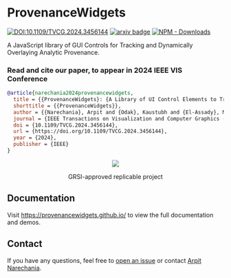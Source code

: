 # ProvenanceWidgets

[![DOI:10.1109/TVCG.2024.3456144](https://zenodo.org/badge/DOI/10.1109/TVCG.2024.3456144.svg)](https://doi.org/10.1109/TVCG.2024.3456144)
[![arxiv badge](https://img.shields.io/badge/arXiv-2407.17431-red)](https://arxiv.org/abs/2407.17431)
[![NPM - Downloads](https://img.shields.io/npm/dm/provenance-widgets)](https://www.npmjs.com/package/provenance-widgets)

A JavaScript library of GUI Controls for Tracking and Dynamically Overlaying Analytic Provenance.

### Read and cite our paper, to appear in 2024 IEEE VIS Conference
```bibTeX
@article{narechania2024provenancewidgets,
  title = {{ProvenanceWidgets}: {A Library of UI Control Elements to Track and Dynamically Overlay Analytic Provenance}},
  shorttitle = {{ProvenanceWidgets}},
  author = {{Narechania}, Arpit and {Odak}, Kaustubh and {El-Assady}, Mennatallah and {Endert}, Alex},
  journal = {IEEE Transactions on Visualization and Computer Graphics (TVCG)},
  doi = {10.1109/TVCG.2024.3456144},
  url = {https://doi.org/10.1109/TVCG.2024.3456144},
  year = {2024},
  publisher = {IEEE}
}
```

<div align="center">
  <a href="http://www.replicabilitystamp.org#https-github-com-provenancewidgets-provenancewidgets-github-io">
   <img src="https://www.replicabilitystamp.org/logo/Reproducibility-small.png">
  </a>
</div>
<p align="center">
  GRSI-approved replicable project
</p>


## Documentation

Visit https://provenancewidgets.github.io/ to view the full documentation and demos.

## Contact
If you have any questions, feel free to [open an issue](https://github.com/ProvenanceWidgets/ProvenanceWidgets/issues/new/choose) or contact [Arpit Narechania](https://narechania.com).
